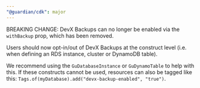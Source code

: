 ```yaml
---
"@guardian/cdk": major
---
```


BREAKING CHANGE: DevX Backups can no longer be enabled via the `withBackup` prop, which has been removed.

Users should now opt-in/out of DevX Backups at the construct level (i.e. when defining an RDS instance, cluster or
DynamoDB table).

We recommend using the `GuDatabaseInstance` or `GuDynamoTable` to help with this. If these constructs cannot be used,
resources can also be tagged like this: `Tags.of(myDatabase).add("devx-backup-enabled", "true")`.
